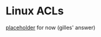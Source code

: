 <!-- permalink: 4fc0cf712c3c2298e9d41eaf4433ab25 DO NOT DELETE OR EDIT THIS LINE -->
# Linux ACLs

[placeholder](https://unix.stackexchange.com/questions/12842/make-all-new-files-in-a-directory-accessible-to-a-group) for now (gilles' answer)
